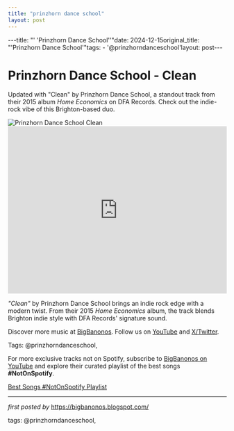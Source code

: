 ```yaml
---
title: "prinzhorn dance school"
layout: post
---
```

---title: "' 'Prinzhorn Dance School''"date: 2024-12-15original_title: "'Prinzhorn Dance School'"tags:  - '@prinzhorndanceschool'layout: post---<!-- Title of the Post --><h1 >Prinzhorn Dance School - Clean</h1> <!-- Introductory Text --><p >Updated with "Clean" by Prinzhorn Dance School, a standout track from their 2015 album *Home Economics* on DFA Records. Check out the indie-rock vibe of this Brighton-based duo.</p> <!-- Featured Image --><div > <img src="https://f4.bcbits.com/img/0005413755_25.jpg" alt="Prinzhorn Dance School Clean" /></div> <!-- YouTube Video Embed --><div > <iframe width="100%" height="385" src="https://www.youtube.com/embed/mTbq2BNfpEk" title="Prinzhorn Dance School 'Clean' (Official Audio)" frameborder="0" allow="accelerometer; autoplay; clipboard-write; encrypted-media; gyroscope; picture-in-picture; web-share" referrerpolicy="strict-origin-when-cross-origin" allowfullscreen></iframe></div> <!-- Song Information --><div > <p><em>"Clean"</em> by Prinzhorn Dance School brings an indie rock edge with a modern twist. From their 2015 *Home Economics* album, the track blends Brighton indie style with DFA Records' signature sound.</p></div> <!-- Footer Links --><div > <p>Discover more music at <a href="https://bigbanonos.blogspot.com/" target="_blank">BigBanonos</a>. Follow us on <a href="https://www.youtube.com/@BigBanonos" target="_blank">YouTube</a> and <a href="https://x.com/bigbanonos" target="_blank">X/Twitter</a>.</p></div> <!-- Tags --><p >Tags: @prinzhorndanceschool,</p><!--Subscribe and Playlist Links--><div>    <p>For more exclusive tracks not on Spotify, subscribe to <a href="https://www.youtube.com/@BigBanonos" target="_blank">BigBanonos on YouTube</a> and explore their curated playlist of the best songs <strong>#NotOnSpotify</strong>.</p>    <p><a href="https://www.youtube.com/playlist?list=PLtuNtuTatqI0kFahUCbtbfenC_ET5O_tr" target="_blank">Best Songs #NotOnSpotify Playlist<br /></a></p></div><hr /><p><em>first posted by</em> <a href="https://bigbanonos.blogspot.com/" rel="noopener" target="_new">https://bigbanonos.blogspot.com/</a></p><p>tags: @prinzhorndanceschool,</p>